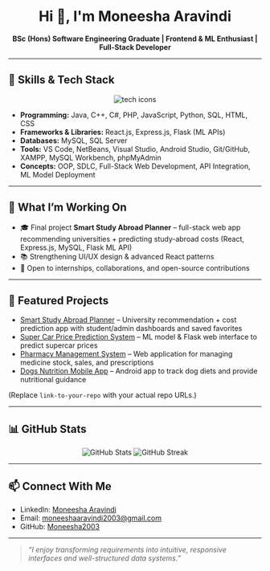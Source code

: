<h1 align="center">Hi 👋, I'm Moneesha Aravindi</h1>
<p align="center">
  <strong>BSc (Hons) Software Engineering Graduate | Frontend & ML Enthusiast | Full-Stack Developer</strong>
</p>

---

## 🧰 Skills & Tech Stack

<p align="center">
  <img src="https://skillicons.dev/icons?i=html,css,js,react,nodejs,express,mysql,python,flask,java,cpp,cs,php,git" alt="tech icons" />
</p>

- **Programming:** Java, C++, C#, PHP, JavaScript, Python, SQL, HTML, CSS  
- **Frameworks & Libraries:** React.js, Express.js, Flask (ML APIs)  
- **Databases:** MySQL, SQL Server  
- **Tools:** VS Code, NetBeans, Visual Studio, Android Studio, Git/GitHub, XAMPP, MySQL Workbench, phpMyAdmin  
- **Concepts:** OOP, SDLC, Full-Stack Web Development, API Integration, ML Model Deployment  

---

## 🚀 What I’m Working On

- 🎓 Final project **Smart Study Abroad Planner** – full-stack web app recommending universities + predicting study-abroad costs (React, Express.js, MySQL, Flask ML API)  
- 📚 Strengthening UI/UX design & advanced React patterns  
- 🤝 Open to internships, collaborations, and open-source contributions  

---

## 📂 Featured Projects

- [Smart Study Abroad Planner](link-to-your-repo) – University recommendation + cost prediction app with student/admin dashboards and saved favorites  
- [Super Car Price Prediction System](link-to-your-repo) – ML model & Flask web interface to predict supercar prices  
- [Pharmacy Management System](link-to-your-repo) – Web application for managing medicine stock, sales, and prescriptions  
- [Dogs Nutrition Mobile App](link-to-your-repo) – Android app to track dog diets and provide nutritional guidance  

(Replace `link-to-your-repo` with your actual repo URLs.)

---

## 📊 GitHub Stats

<p align="center">
  <img src="https://github-readme-stats.vercel.app/api?username=Moneesha2003&show_icons=true&theme=default" alt="GitHub Stats" />
  <img src="https://github-readme-streak-stats.herokuapp.com/?user=Moneesha2003" alt="GitHub Streak" />
</p>

---

## 📫 Connect With Me

- LinkedIn: [Moneesha Aravindi](http://linkedin.com/in/moneesha-aravindi-b010762bb)  
- Email: [moneeshaaravindi2003@gmail.com](mailto:moneeshaaravindi2003@gmail.com)  
- GitHub: [Moneesha2003](https://github.com/Moneesha2003)  

---

> *“I enjoy transforming requirements into intuitive, responsive interfaces and well-structured data systems.”*
